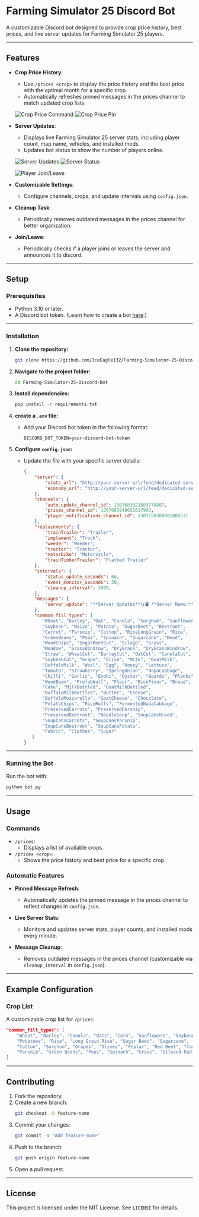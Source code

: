 # Farming Simulator 25 Discord Bot

A customizable Discord bot designed to provide crop price history, best prices, and live server updates for Farming Simulator 25 players.

---

## Features

- **Crop Price History**:
  - Use `/prices <crop>` to display the price history and the best price with the optimal month for a specific crop.
  - Automatically refreshes pinned messages in the prices channel to match updated crop lists.

  ![Crop Price Command](https://i.imgur.com/rsL6Z4C.png "Crop Price Command Example")
  ![Crop Price Pin](https://i.imgur.com/fqhR8Th.png "Crop Price Pin Example")
  
- **Server Updates**:
  - Displays live Farming Simulator 25 server stats, including player count, map name, vehicles, and installed mods.
  - Updates bot status to show the number of players online.

  ![Server Updates](https://i.imgur.com/ikm6rS1.png "Server Updates Example")
  ![Server Status](https://i.imgur.com/UDr5TnO.png "Server Status Example")

  ![Player Join/Leave](https://i.imgur.com/AMEgGEF.png "Join/Leave Example")

- **Customizable Settings**:
  - Configure channels, crops, and update intervals using `config.json`.

- **Cleanup Task**:
  - Periodically removes outdated messages in the prices channel for better organization.

- **Join/Leave**:
  - Periodically checks if a player joins or leaves the server and announces it to discord.

---

## Setup

### Prerequisites
- Python 3.10 or later.
- A Discord bot token. (Learn how to create a bot [here](https://discordpy.readthedocs.io/en/stable/discord.html).)

---

### Installation

1. **Clone the repository:**
   ```bash
   git clone https://github.com/IceEagle132/Farming-Simulator-25-Discord-Bot.git
   ```
   
2. **Navigate to the project folder:**
   ```bash
   cd Farming-Simulator-25-Discord-Bot
   ```

3. **Install dependencies:**
   ```bash
   pip install -r requirements.txt
   ```

4. **create a `.env` file:**
   - Add your Discord bot token in the following format:
     ```plaintext
     DISCORD_BOT_TOKEN=your-discord-bot-token
     ```

5. **Configure `config.json`:**
   - Update the file with your specific server details:
     ```json
     {
         "server": {
             "stats_url": "http://your-server-url/feed/dedicated-server-stats.xml",
             "economy_url": "http://your-server-url/feed/dedicated-server-savegame.html?file=economy",
         },
         "channels": {
             "auto_update_channel_id": 1307683821503778887,
             "prices_channel_id": 1307683849651617903,
             "player_notifications_channel_id": 1307759388081000531
         },
         "replacements": {
             "trainTrailer": "Trailer",
             "implement": "Truck",
             "weeder": "Weeder",
             "tractor": "Tractor",
             "motorbike": "Motorcycle",
             "trainTimberTrailer": "Flatbed Trailer"
         },
         "intervals": {
             "status_update_seconds": 60,
             "event_monitor_seconds": 30,
             "cleanup_interval": 3600,
         },
         "messages": {
             "server_update": "**Server Updates**\n🖥️ **Server Name:** {server_name}\n🗺️ **Map Name:** {map_name}\n👥 **Players Online:** {players_online}/{player_capacity}\n⏱️ **Farm Progress:** {hours} hours, {minutes} minutes\n\n🚜 **Vehicles:**\n{vehicles}\n\n🛠️ **Installed Mods:**\n{mods}\n\n💡 *This message updates every minute.*"
         },
         "common_fill_types": [
            "Wheat", "Barley", "Oat", "Canola", "Sorghum", "Sunflower", 
            "Soybean", "Maize", "Potato", "SugarBeet", "Beetroot", 
            "Carrot", "Parsnip", "Cotton", "RiceLongGrain", "Rice", 
            "GreenBeans", "Peas", "Spinach", "Sugarcane", "Wood", 
            "WoodChips", "SugarBeetCut", "Silage", "Grass", 
            "Meadow", "GrassWindrow", "DryGrass", "DryGrassWindrow", 
            "Straw", "WheatCut", "BarleyCut", "OatCut", "CanolaCut", 
            "SoybeanCut", "Grape", "Olive", "Milk", "GoatMilk", 
            "BuffaloMilk", "Wool", "Egg", "Honey", "Lettuce", 
            "Tomato", "Strawberry", "SpringOnion", "NapaCabbage", 
            "Chilli", "Garlic", "Enoki", "Oyster", "Boards", "Planks", 
            "WoodBeam", "PrefabWall", "Flour", "RiceFlour", "Bread", 
            "Cake", "MilkBottled", "GoatMilkBottled", 
            "BuffaloMilkBottled", "Butter", "Cheese", 
            "BuffaloMozzarella", "GoatCheese", "Chocolate", 
            "PotatoChips", "RiceRolls", "FermentedNapaCabbage", 
            "PreservedCarrots", "PreservedParsnip", 
            "PreservedBeetroot", "NoodleSoup", "SoupCansMixed", 
            "SoupCansCarrots", "SoupCansParsnip", 
            "SoupCansBeetroot", "SoupCansPotato", 
            "Fabric", "Clothes", "Sugar"
        ]
     }
     ```

---

### Running the Bot

Run the bot with:
```bash
python bot.py
```

---

## Usage

### Commands

- `/prices`:
  - Displays a list of available crops.
- `/prices <crop>`:
  - Shows the price history and best price for a specific crop.

### Automatic Features

- **Pinned Message Refresh**:
  - Automatically updates the pinned message in the prices channel to reflect changes in `config.json`.

- **Live Server Stats**:
  - Monitors and updates server stats, player counts, and installed mods every minute.

- **Message Cleanup**:
  - Removes outdated messages in the prices channel (customizable via `cleanup_interval` in `config.json`).

---

## Example Configuration

### Crop List
A customizable crop list for `/prices`:
```json
"common_fill_types": [
    "Wheat", "Barley", "Canola", "Oats", "Corn", "Sunflowers", "Soybeans",
    "Potatoes", "Rice", "Long Grain Rice", "Sugar Beet", "Sugarcane",
    "Cotton", "Sorghum", "Grapes", "Olives", "Poplar", "Red Beet", "Carrots",
    "Parsnip", "Green Beans", "Peas", "Spinach", "Grass", "Oilseed Radish"
]
```

---

## Contributing

1. Fork the repository.
2. Create a new branch:
   ```bash
   git checkout -b feature-name
   ```
3. Commit your changes:
   ```bash
   git commit -m "Add feature-name"
   ```
4. Push to the branch:
   ```bash
   git push origin feature-name
   ```
5. Open a pull request.

---

## License

This project is licensed under the MIT License. See `LICENSE` for details.